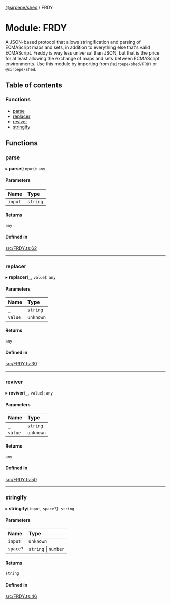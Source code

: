 [@sirpepe/shed](../README.md) / FRDY

# Module: FRDY

A JSON-based protocol that allows stringification and parsing of ECMAScript
maps and sets, in addition to everything else that's valid ECMAScript. Freddy
is way less universal than JSON, but that is the price for at least allowing
the exchange of maps and sets between ECMAScript environments. Use this
module by importing from `@sirpepe/shed/FRDY` or `@sirpepe/shed`.

## Table of contents

### Functions

- [parse](FRDY.md#parse)
- [replacer](FRDY.md#replacer)
- [reviver](FRDY.md#reviver)
- [stringify](FRDY.md#stringify)

## Functions

### parse

▸ **parse**(`input`): `any`

#### Parameters

| Name | Type |
| :------ | :------ |
| `input` | `string` |

#### Returns

`any`

#### Defined in

[src/FRDY.ts:62](https://github.com/SirPepe/shed/blob/ab01f4e/src/FRDY.ts#L62)

___

### replacer

▸ **replacer**(`_`, `value`): `any`

#### Parameters

| Name | Type |
| :------ | :------ |
| `_` | `string` |
| `value` | `unknown` |

#### Returns

`any`

#### Defined in

[src/FRDY.ts:30](https://github.com/SirPepe/shed/blob/ab01f4e/src/FRDY.ts#L30)

___

### reviver

▸ **reviver**(`_`, `value`): `any`

#### Parameters

| Name | Type |
| :------ | :------ |
| `_` | `string` |
| `value` | `unknown` |

#### Returns

`any`

#### Defined in

[src/FRDY.ts:50](https://github.com/SirPepe/shed/blob/ab01f4e/src/FRDY.ts#L50)

___

### stringify

▸ **stringify**(`input`, `space?`): `string`

#### Parameters

| Name | Type |
| :------ | :------ |
| `input` | `unknown` |
| `space?` | `string` \| `number` |

#### Returns

`string`

#### Defined in

[src/FRDY.ts:46](https://github.com/SirPepe/shed/blob/ab01f4e/src/FRDY.ts#L46)
